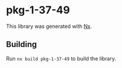 # pkg-1-37-49

This library was generated with [Nx](https://nx.dev).

## Building

Run `nx build pkg-1-37-49` to build the library.
